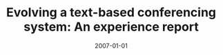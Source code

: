 ---
title: "Evolving a text-based conferencing system: An experience report"
collection: publications
category: conferences
permalink: /publication/2007-01-01-Evolving-a-text-based-conferencing-system-An-experience-report
date: 2007-01-01
venue: 'In Proc. of the 3rd International Conference on Collaborative Computing: Networking, Applications and Worksharing, White Plains, New York, USA, November 12-15, 2007'
paperurl: 'https://doi.org/10.1109/COLCOM.2007.4553869'
citation: ' Fabio Calefato,  Filippo Lanubile,  Mario Scalas, &quot;Evolving a text-based conferencing system: An experience report.&quot; <i>In Proc. of the 3rd International Conference on Collaborative Computing: Networking, Applications and Worksharing, White Plains, New York, USA, November 12-15, 2007</i>, 2007.'
doi: https://doi.org/10.1109/COLCOM.2007.4553869
---